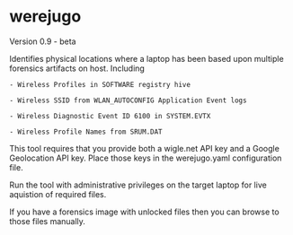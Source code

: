 # werejugo

Version 0.9 - beta

Identifies physical locations where a laptop has been based upon multiple forensics artifacts on host. Including

    - Wireless Profiles in SOFTWARE registry hive

    - Wireless SSID from WLAN_AUTOCONFIG Application Event logs

    - Wireless Diagnostic Event ID 6100 in SYSTEM.EVTX 

    - Wireless Profile Names from SRUM.DAT


This tool requires that you provide both a wigle.net API key and a Google Geolocation API key.   Place those keys in the werejugo.yaml configuration file.

Run the tool with administrative privileges on the target laptop for live aquistion of required files.   

If you have a forensics image with unlocked files then you can browse to those files manually.

